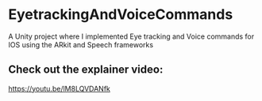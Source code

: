 # EyetrackingAndVoiceCommands
A Unity project where I implemented Eye tracking and Voice commands for IOS using the ARkit and Speech frameworks

## Check out the explainer video:

https://youtu.be/lM8LQVDANfk

